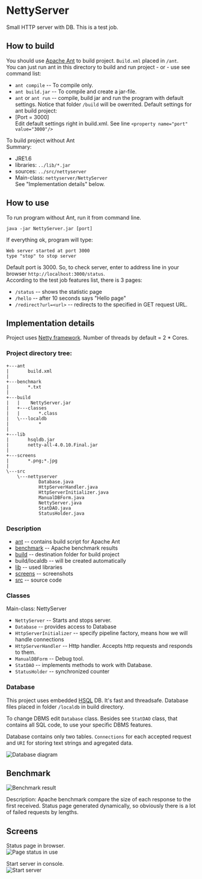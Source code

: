 NettyServer
===========

Small HTTP server with DB. This is a test job.

How to build
------------

You should use [Apache Ant](http://ant.apache.org/) to build project. `Build.xml` placed in `/ant`.   
You can just run ant in this directory to build and run project  - or - use see command list:

* `ant compile` -- To compile only.
* `ant build.jar` -- To compile and create a jar-file.
* `ant` or `ant run` -- compile, build jar and run the program with default settings. 
Notice that folder `/build` will be owerrited. Default settings for ant build project:  
* [Port = 3000]  
Edit default settings right in build.xml. See line `<property name="port" value="3000"/>`

To build project without Ant  
Summary:  
* JRE1.6  
* libraries: `../lib/*.jar`
* sources: `../src/nettyserver`
* Main-class: `nettyserver/NettyServer`  
See "Implementation details" below.

How to use
----------

To run program without Ant, run it from command line.

    java -jar NettyServer.jar [port]

If everything ok, program will type:

    Web server started at port 3000
    type "stop" to stop server

Default port is 3000. So, to check server, enter to address line in your browser `http://localhost:3000/status`.  
According to the test job features list, there is 3 pages:
* `/status` -- shows the statistic page
* `/hello` -- after 10 seconds says "Hello page"
* `/redirect?url=<url>` -- redirects to the specified in GET request URL.

Implementation details
----------------------
Project uses [Netty framework](http://netty.io/).
Number of threads by default = 2 * Cores.

### Project directory tree:

    +---ant       
    |       build.xml
    |
    +---benchmark
    |       *.txt
    |
    +---build
    |   |    NettyServer.jar
    |   +---classes
    |   |       *.class    
    |   \---localdb
    |           *
    |
    +---lib
    |       hsqldb.jar
    |       netty-all-4.0.10.Final.jar
    |
    +---screens
    |       *.png;*.jpg
    |
    \---src
        \---nettyserver
                Database.java
                HttpServerHandler.java
                HttpServerInitializer.java
                ManualDBForm.java
                NettyServer.java
                StatDAO.java
                StatusHolder.java

### Description

* [ant](https://github.com/bushed/NettyServer/blob/master/ant/) -- contains build script for Apache Ant
* [benchmark](https://github.com/bushed/NettyServer/blob/master/benchmark/) -- Apache benchmark results
* [build](https://github.com/bushed/NettyServer/blob/master/build/) -- destination folder for build project
* build/localdb -- will be created automatically
* [lib](https://github.com/bushed/NettyServer/blob/master/lib/) -- used libraries
* [screens](https://github.com/bushed/NettyServer/blob/master/screens/) -- screenshots 
* [src](https://github.com/bushed/NettyServer/blob/master/src/) -- source code

### Classes

Main-class: NettyServer
* `NettyServer` -- Starts and stops server.
* `Database` -- provides access to Database
* `HttpServerInitializer` -- specify pipeline factory, means how we will handle connections
* `HttpServerHandler` -- Http handler. Accepts http requests and responds to them.
* `ManualDBForm` -- Debug tool.
* `StatDAO` -- implements methods to work with Database.
* `StatusHolder` -- synchronized counter

### Database

This project uses embedded [HSQL](http://hsqldb.org/) DB. It's fast and threadsafe.
Database files placed in folder `/localdb` in build directory.  

To change DBMS edit `Database` class. 
Besides see `StatDAO` class, that contains all SQL code, to use your specific DBMS features.  

Database contains only two tables. `Connections` for each accepted request 
and `URI` for storing text strings and agregated data.

![Database diagram](https://raw.github.com/bushed/NettyServer/master/Screens/Database_diagram.png "Database")

Benchmark
---------

![Benchmark result](https://raw.github.com/bushed/NettyServer/master/Screens/benchmark.png "Benchmark")
  
Description: Apache benchmark compare the size of each response to the first received. 
Status page generated dynamically, so obviously there is a lot of failed requests by lengths.
    
Screens
-------
Status page in browser.  
![Page status in use](https://raw.github.com/bushed/NettyServer/master/Screens/Screen_in_use.png "Status")  
  
Start server in console.  
![Start server](https://raw.github.com/bushed/NettyServer/master/Screens/use.png "server")  


